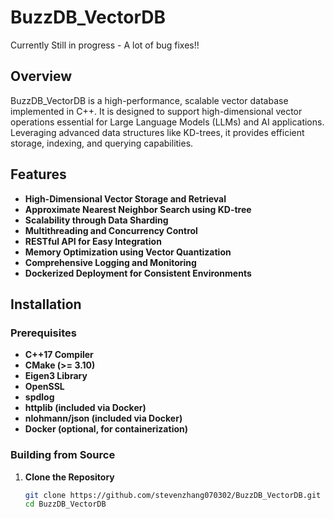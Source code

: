 # BuzzDB_VectorDB

Currently Still in progress - A lot of bug fixes!!

## Overview

BuzzDB_VectorDB is a high-performance, scalable vector database implemented in C++. It is designed to support high-dimensional vector operations essential for Large Language Models (LLMs) and AI applications. Leveraging advanced data structures like KD-trees, it provides efficient storage, indexing, and querying capabilities.

## Features

- **High-Dimensional Vector Storage and Retrieval**
- **Approximate Nearest Neighbor Search using KD-tree**
- **Scalability through Data Sharding**
- **Multithreading and Concurrency Control**
- **RESTful API for Easy Integration**
- **Memory Optimization using Vector Quantization**
- **Comprehensive Logging and Monitoring**
- **Dockerized Deployment for Consistent Environments**

## Installation

### Prerequisites

- **C++17 Compiler**
- **CMake (>= 3.10)**
- **Eigen3 Library**
- **OpenSSL**
- **spdlog**
- **httplib (included via Docker)**
- **nlohmann/json (included via Docker)**
- **Docker (optional, for containerization)**

### Building from Source

1. **Clone the Repository**

   ```bash
   git clone https://github.com/stevenzhang070302/BuzzDB_VectorDB.git
   cd BuzzDB_VectorDB
